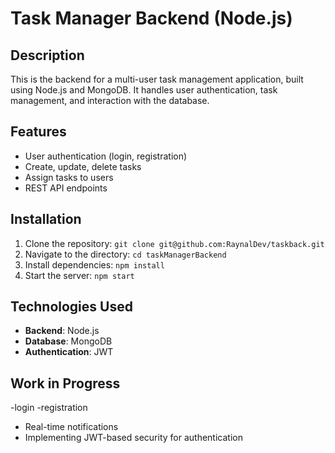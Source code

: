 # Task Manager Backend (Node.js)

## Description
This is the backend for a multi-user task management application, built using Node.js and MongoDB. It handles user authentication, task management, and interaction with the database.

## Features
- User authentication (login, registration)
- Create, update, delete tasks
- Assign tasks to users
- REST API endpoints

## Installation
1. Clone the repository: `git clone git@github.com:RaynalDev/taskback.git`
2. Navigate to the directory: `cd taskManagerBackend`
3. Install dependencies: `npm install`
4. Start the server: `npm start`

## Technologies Used
- **Backend**: Node.js
- **Database**: MongoDB
- **Authentication**: JWT

## Work in Progress
-login
-registration
- Real-time notifications
- Implementing JWT-based security for authentication

